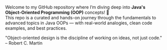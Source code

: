 
Welcome to my GitHub repository where I’m diving deep into **Java's Object-Oriented Programming (OOP)** concepts! 🚀  
This repo is a curated and hands-on journey through the fundamentals to advanced topics in Java OOPs — with real-world analogies, clean code examples, and best practices.

"Object-oriented design is the discipline of working on ideas, not just code." – Robert C. Martin